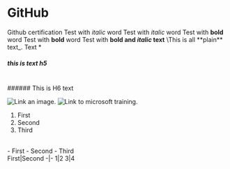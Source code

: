 # GitHub

Github certification
Test with *italic* word
Test with _italic_ word
Test with **bold** word
Test with __bold__ word
Test with __bold and *italic* text__
\This is all \*\*plain\*\* text\_.
Text \*
<br/>
##### this is text h5
<br/>
###### This is H6 text
<br/>

![Link an image.](/learn/azure-devops/shared/media/mara.png)
![Link to microsoft training.](/trainig)
1. First
2. Second
3. Third
<br/>
- First
- Second
- Third
<br/>
First|Second
-|-
1|2
3|4
